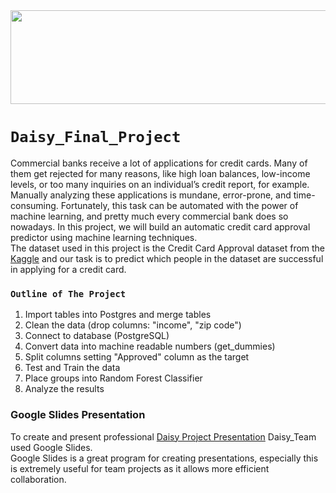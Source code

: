 <img src="https://user-images.githubusercontent.com/110998103/208707366-29221858-cf41-4d28-8f88-8bce41a3df65.png" width="700" height="150">


# `Daisy_Final_Project` <br/>
Commercial banks receive a lot of applications for credit cards. Many of them get rejected for many reasons, like high loan balances, low-income levels, or too many inquiries on an individual’s credit report, for example. Manually analyzing these applications is mundane, error-prone, and time-consuming. Fortunately, this task can be automated with the power of machine learning, and pretty much every commercial bank does so nowadays. In this project, we will build an automatic credit card approval predictor using machine learning techniques. <br/>
The dataset used in this project is the Credit Card Approval dataset from the [Kaggle]( https://www.kaggle.com/datasets/samuelcortinhas/credit-card-approval-clean-data?resource=download)  and our task is to predict which people in the dataset are successful in applying for a credit card. <br/>

### `Outline of The Project` <br/>
1. Import tables into Postgres and merge tables
2. Clean the data (drop columns: "income", "zip code")
3. Connect to database (PostgreSQL)
4. Convert data into machine readable numbers (get_dummies)
5. Split columns setting "Approved" column as the target
6. Test and Train the data
7. Place groups into Random Forest Classifier
8. Analyze the results

### Google Slides Presentation <br/>
To create and present professional [Daisy Project Presentation]( https://docs.google.com/presentation/d/1k-AXzte4hMXsd_PSLhmwZX5YNouQrMs9ZHwrKWGe6Ts/edit#slide=id.gc6f980f91_0_0)  Daisy_Team used Google Slides. <br/>
Google Slides is a great program for creating presentations, especially this is extremely useful for team projects as it allows more efficient collaboration. <br/>

 






